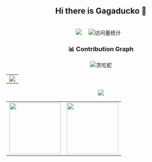 <div align="center">

## Hi there is Gagaducko 👋
  <!-- 留个空行 -->
  <div>&nbsp;</div>
  <!-- profile logo 个人资料徽标 -->
  <div>
    <a href="https://gagaducko.github.io/"><img src="https://img.shields.io/badge/Website-博客-8c36db" /></a>&emsp;
    <!-- visitor -->
    <img src="https://komarev.com/ghpvc/?username=gagaducko&label=Views&color=orange&style=flat" alt="访问量统计" />&emsp;
  </div>

### 📊 Contribution Graph

  <!-- Snake Code Contribution Map 贪吃蛇代码贡献图 -->
![贪吃蛇](https://cdn.jsdelivr.net/gh/gagaducko/gagaducko@output/github-contribution-grid-snake.svg)

<!-- GitHub Activity Graph GitHub 活动图 -->
<table>
  <tr>
    <td>
      <picture>
        <source media="(prefers-color-scheme: dark)" srcset="https://github-readme-activity-graph.vercel.app/graph?username=gagaducko&theme=xcode&bg_color=FF000000&hide_border=true" />
        <source media="(prefers-color-scheme: light)" srcset="https://github-readme-activity-graph.vercel.app/graph?username=gagaducko&theme=xcode&bg_color=FF000000&color=000000&hide_border=true" />
        <img src="https://github-readme-activity-graph.vercel.app/graph?username=gagaducko&theme=xcode&bg_color=FF000000&hide_border=true" />
      </picture>
  </tr>
</table>

</div>

<div align="center" >
  
<!-- GitHub 奖杯🏆 -->
<div><img src="https://github-profile-trophy.vercel.app/?username=gagaducko&theme=gruvbox&row=1&column=7&no-frame=true&no-bg=true" /><br/></div>

<!-- GitHub 数据统计 -->
<table>
  <tr>
    <td><img height="137px" src="https://github-readme-stats-git-masterrstaa-rickstaa.vercel.app/api?username=gagaducko&show_icons=true&include_all_commits=true" /></td>
    <td><img height="137px" src="https://github-readme-stats-git-masterrstaa-rickstaa.vercel.app/api/top-langs/?username=gagaducko&hide_title=true&hide_border=true&layout=compact&langs_count=6&text_color=000&icon_color=fff&bg_color=0,52fa5a,4dfcff,c64dff" /></td>
  </tr>
</table>

</div>